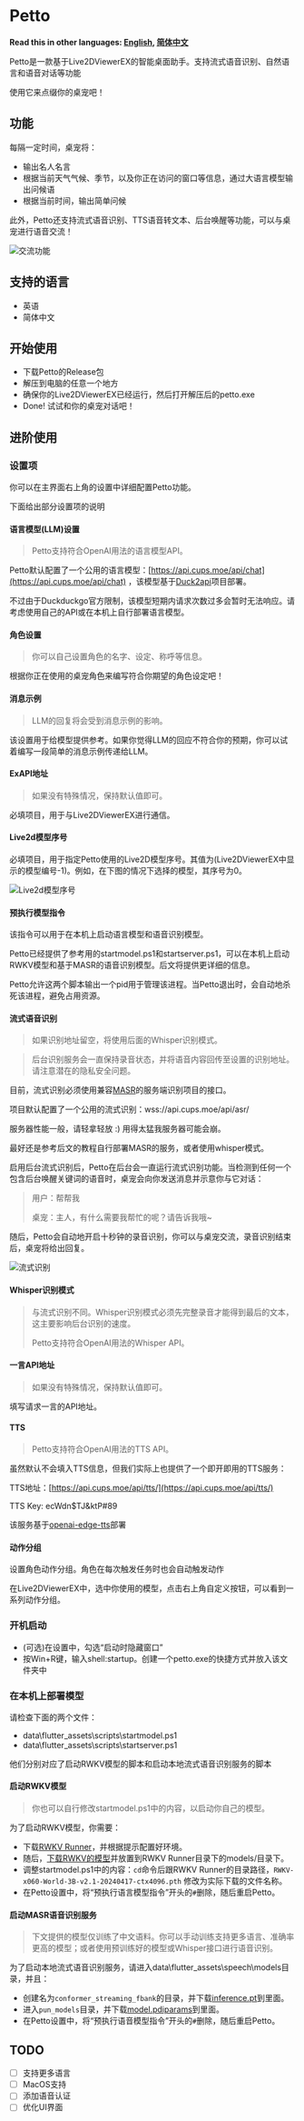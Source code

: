 # Petto

**Read this in other languages: [English](README.md), [简体中文](README_zh.md)**

Petto是一款基于Live2DViewerEX的智能桌面助手。支持流式语音识别、自然语言和语音对话等功能

使用它来点缀你的桌宠吧！

## 功能

每隔一定时间，桌宠将：
* 输出名人名言
* 根据当前天气气候、季节，以及你正在访问的窗口等信息，通过大语言模型输出问候语
* 根据当前时间，输出简单问候

此外，Petto还支持流式语音识别、TTS语音转文本、后台唤醒等功能，可以与桌宠进行语音交流！

![交流功能](chat.png)

## 支持的语言

* 英语
* 简体中文

## 开始使用

* 下载Petto的Release包
* 解压到电脑的任意一个地方
* 确保你的Live2DViewerEX已经运行，然后打开解压后的petto.exe
* Done! 试试和你的桌宠对话吧！

## 进阶使用

### 设置项

你可以在主界面右上角的设置中详细配置Petto功能。

下面给出部分设置项的说明

#### 语言模型(LLM)设置

> Petto支持符合OpenAI用法的语言模型API。

Petto默认配置了一个公用的语言模型：[https://api.cups.moe/api/chat](https://api.cups.moe/api/chat)
，该模型基于[Duck2api](https://github.com/aurora-develop/Duck2api)项目部署。

不过由于Duckduckgo官方限制，该模型短期内请求次数过多会暂时无法响应。请考虑使用自己的API或在本机上自行部署语言模型。

#### 角色设置

> 你可以自己设置角色的名字、设定、称呼等信息。

根据你正在使用的桌宠角色来编写符合你期望的角色设定吧！

#### 消息示例

> LLM的回复将会受到消息示例的影响。

该设置用于给模型提供参考。如果你觉得LLM的回应不符合你的预期，你可以试着编写一段简单的消息示例传递给LLM。

#### ExAPI地址

> 如果没有特殊情况，保持默认值即可。

必填项目，用于与Live2DViewerEX进行通信。

#### Live2d模型序号

必填项目，用于指定Petto使用的Live2D模型序号。其值为(Live2DViewerEX中显示的模型编号-1)。例如，在下图的情况下选择的模型，其序号为0。

![Live2d模型序号](modelNoExample.png)

#### 预执行模型指令

该指令可以用于在本机上启动语言模型和语音识别模型。

Petto已经提供了参考用的startmodel.ps1和startserver.ps1，可以在本机上启动RWKV模型和基于MASR的语音识别模型。后文将提供更详细的信息。

Petto允许这两个脚本输出一个pid用于管理该进程。当Petto退出时，会自动地杀死该进程，避免占用资源。

#### 流式语音识别

> 如果识别地址留空，将使用后面的Whisper识别模式。

> 后台识别服务会一直保持录音状态，并将语音内容回传至设置的识别地址。请注意潜在的隐私安全问题。

目前，流式识别必须使用兼容[MASR](https://github.com/yeyupiaoling/MASR)的服务端识别项目的接口。

项目默认配置了一个公用的流式识别：wss://api.cups.moe/api/asr/

服务器性能一般，请轻拿轻放 :) 用得太猛我服务器可能会崩。

最好还是参考后文的教程自行部署MASR的服务，或者使用whisper模式。

启用后台流式识别后，Petto在后台会一直运行流式识别功能。当检测到任何一个包含后台唤醒关键词的语音时，桌宠会向你发送消息并示意你与它对话：
> 用户：帮帮我
>
> 桌宠：主人，有什么需要我帮忙的呢？请告诉我哦~

随后，Petto会自动地开启十秒钟的录音识别，你可以与桌宠交流，录音识别结束后，桌宠将给出回复。

![流式识别](backgroundRecognition.png)

#### Whisper识别模式

> 与流式识别不同。Whisper识别模式必须先完整录音才能得到最后的文本，这主要影响后台识别的速度。
>
> Petto支持符合OpenAI用法的Whisper API。

#### 一言API地址

> 如果没有特殊情况，保持默认值即可。

填写请求一言的API地址。

#### TTS

> Petto支持符合OpenAI用法的TTS API。

虽然默认不会填入TTS信息，但我们实际上也提供了一个即开即用的TTS服务：

TTS地址：[https://api.cups.moe/api/tts/](https://api.cups.moe/api/tts/)

TTS Key: ecWdn$TJ&ktP#89

该服务基于[openai-edge-tts](https://github.com/travisvn/openai-edge-tts)部署

#### 动作分组

设置角色动作分组。角色在每次触发任务时也会自动触发动作

在Live2DViewerEX中，选中你使用的模型，点击右上角自定义按钮，可以看到一系列动作分组。

### 开机启动

* (可选)在设置中，勾选“启动时隐藏窗口”
* 按Win+R键，输入shell:startup。创建一个petto.exe的快捷方式并放入该文件夹中

### 在本机上部署模型

请检查下面的两个文件：

* data\flutter_assets\scripts\startmodel.ps1
* data\flutter_assets\scripts\startserver.ps1

他们分别对应了启动RWKV模型的脚本和启动本地流式语音识别服务的脚本

#### 启动RWKV模型

> 你也可以自行修改startmodel.ps1中的内容，以启动你自己的模型。

为了启动RWKV模型，你需要：

* 下载[RWKV Runner](https://github.com/josStorer/RWKV-Runner)，并根据提示配置好环境。
* 随后，[下载RWKV的模型](https://huggingface.co/BlinkDL/rwkv-7-world)并放置到RWKV Runner目录下的models/目录下。
* 调整startmodel.ps1中的内容：```cd```命令后跟RWKV Runner的目录路径，```RWKV-x060-World-3B-v2.1-20240417-ctx4096.pth```
  修改为实际下载的文件名称。
* 在Petto设置中，将“预执行语言模型指令”开头的```#```删除，随后重启Petto。

#### 启动MASR语音识别服务
> 下文提供的模型仅训练了中文语料。你可以手动训练支持更多语言、准确率更高的模型；或者使用预训练好的模型或Whisper接口进行语音识别。

为了启动本地流式语音识别服务，请进入data\flutter_assets\speech\models目录，并且：

* 创建名为```conformer_streaming_fbank```的目录，并下载[inference.pt](https://www.cups.moe/static/asr/inference.pt)到里面。
* 进入```pun_models```目录，并下载[model.pdiparams](https://www.cups.moe/static/asr/model.pdiparams)到里面。
* 在Petto设置中，将“预执行语音模型指令”开头的```#```删除，随后重启Petto。

## TODO

- [ ] 支持更多语言
- [ ] MacOS支持
- [ ] 添加语音认证
- [ ] 优化UI界面